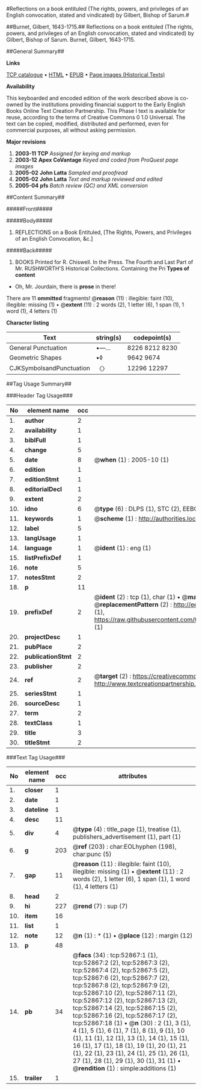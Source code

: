#Reflections on a book entituled (The rights, powers, and privileges of an English convocation, stated and vindicated) by Gilbert, Bishop of Sarum.#

##Burnet, Gilbert, 1643-1715.##
Reflections on a book entituled (The rights, powers, and privileges of an English convocation, stated and vindicated) by Gilbert, Bishop of Sarum.
Burnet, Gilbert, 1643-1715.

##General Summary##

**Links**

[TCP catalogue](http://www.ota.ox.ac.uk/tcp/)  • 
[HTML](http://tei.it.ox.ac.uk/tcp/Texts-HTML/free/A30/A30402.html)  • 
[EPUB](http://tei.it.ox.ac.uk/tcp/Texts-EPUB/free/A30/A30402.epub) • 
[Page images (Historical Texts)](https://data.historicaltexts.jisc.ac.uk/view?pubId=eebo-12034878e&pageId=eebo-12034878e-52867-1)

**Availability**

This keyboarded and encoded edition of the
	       work described above is co-owned by the institutions
	       providing financial support to the Early English Books
	       Online Text Creation Partnership. This Phase I text is
	       available for reuse, according to the terms of Creative
	       Commons 0 1.0 Universal. The text can be copied,
	       modified, distributed and performed, even for
	       commercial purposes, all without asking permission.

**Major revisions**

1. __2003-11__ __TCP__ *Assigned for keying and markup*
1. __2003-12__ __Apex CoVantage__ *Keyed and coded from ProQuest page images*
1. __2005-02__ __John Latta__ *Sampled and proofread*
1. __2005-02__ __John Latta__ *Text and markup reviewed and edited*
1. __2005-04__ __pfs__ *Batch review (QC) and XML conversion*

##Content Summary##

#####Front#####

#####Body#####

1. REFLECTIONS on a Book Entituled, [The Rights, Powers, and Privileges of an English Convocation, &c.]

#####Back#####

1. BOOKS Printed for R. Chiswell.
In the Press. The Fourth and Last Part of Mr. RUSHWORTH'S Historical Collections. Containing the Pri
**Types of content**

  * Oh, Mr. Jourdain, there is **prose** in there!

There are 11 **ommitted** fragments! 
 @__reason__ (11) : illegible: faint (10), illegible: missing (1)  •  @__extent__ (11) : 2 words (2), 1 letter (6), 1 span (1), 1 word (1), 4 letters (1)

**Character listing**


|Text|string(s)|codepoint(s)|
|---|---|---|
|General Punctuation|•—…|8226 8212 8230|
|Geometric Shapes|▪◊|9642 9674|
|CJKSymbolsandPunctuation|〈〉|12296 12297|

##Tag Usage Summary##

###Header Tag Usage###

|No|element name|occ|attributes|
|---|---|---|---|
|1.|__author__|2||
|2.|__availability__|1||
|3.|__biblFull__|1||
|4.|__change__|5||
|5.|__date__|8| @__when__ (1) : 2005-10 (1)|
|6.|__edition__|1||
|7.|__editionStmt__|1||
|8.|__editorialDecl__|1||
|9.|__extent__|2||
|10.|__idno__|6| @__type__ (6) : DLPS (1), STC (2), EEBO-CITATION (1), OCLC (1), VID (1)|
|11.|__keywords__|1| @__scheme__ (1) : http://authorities.loc.gov/ (1)|
|12.|__label__|5||
|13.|__langUsage__|1||
|14.|__language__|1| @__ident__ (1) : eng (1)|
|15.|__listPrefixDef__|1||
|16.|__note__|5||
|17.|__notesStmt__|2||
|18.|__p__|11||
|19.|__prefixDef__|2| @__ident__ (2) : tcp (1), char (1)  •  @__matchPattern__ (2) : ([0-9\-]+):([0-9IVX]+) (1), (.+) (1)  •  @__replacementPattern__ (2) : http://eebo.chadwyck.com/downloadtiff?vid=$1&page=$2 (1), https://raw.githubusercontent.com/textcreationpartnership/Texts/master/tcpchars.xml#$1 (1)|
|20.|__projectDesc__|1||
|21.|__pubPlace__|2||
|22.|__publicationStmt__|2||
|23.|__publisher__|2||
|24.|__ref__|2| @__target__ (2) : https://creativecommons.org/publicdomain/zero/1.0/ (1), http://www.textcreationpartnership.org/docs/. (1)|
|25.|__seriesStmt__|1||
|26.|__sourceDesc__|1||
|27.|__term__|2||
|28.|__textClass__|1||
|29.|__title__|3||
|30.|__titleStmt__|2||


###Text Tag Usage###

|No|element name|occ|attributes|
|---|---|---|---|
|1.|__closer__|1||
|2.|__date__|1||
|3.|__dateline__|1||
|4.|__desc__|11||
|5.|__div__|4| @__type__ (4) : title_page (1), treatise (1), publishers_advertisement (1), part (1)|
|6.|__g__|203| @__ref__ (203) : char:EOLhyphen (198), char:punc (5)|
|7.|__gap__|11| @__reason__ (11) : illegible: faint (10), illegible: missing (1)  •  @__extent__ (11) : 2 words (2), 1 letter (6), 1 span (1), 1 word (1), 4 letters (1)|
|8.|__head__|2||
|9.|__hi__|227| @__rend__ (7) : sup (7)|
|10.|__item__|16||
|11.|__list__|1||
|12.|__note__|12| @__n__ (1) : * (1)  •  @__place__ (12) : margin (12)|
|13.|__p__|48||
|14.|__pb__|34| @__facs__ (34) : tcp:52867:1 (1), tcp:52867:2 (2), tcp:52867:3 (2), tcp:52867:4 (2), tcp:52867:5 (2), tcp:52867:6 (2), tcp:52867:7 (2), tcp:52867:8 (2), tcp:52867:9 (2), tcp:52867:10 (2), tcp:52867:11 (2), tcp:52867:12 (2), tcp:52867:13 (2), tcp:52867:14 (2), tcp:52867:15 (2), tcp:52867:16 (2), tcp:52867:17 (2), tcp:52867:18 (1)  •  @__n__ (30) : 2 (1), 3 (1), 4 (1), 5 (1), 6 (1), 7 (1), 8 (1), 9 (1), 10 (1), 11 (1), 12 (1), 13 (1), 14 (1), 15 (1), 16 (1), 17 (1), 18 (1), 19 (1), 20 (1), 21 (1), 22 (1), 23 (1), 24 (1), 25 (1), 26 (1), 27 (1), 28 (1), 29 (1), 30 (1), 31 (1)  •  @__rendition__ (1) : simple:additions (1)|
|15.|__trailer__|1||
